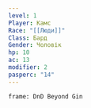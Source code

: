 ```yaml
---
level: 1
Player: Камс
Race: "[[Люди]]"
Class: Бард
Gender: Чоловік
hp: 10
ac: 13
modifier: 2
pasperc: "14"
---
```


```custom-frames
frame: DnD Beyond Gin
```